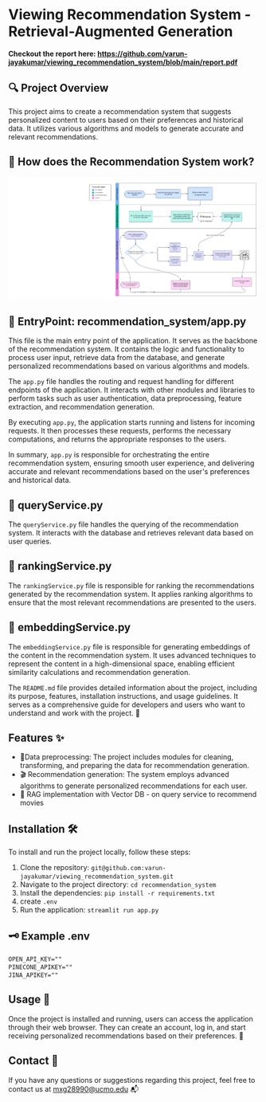 # Viewing Recommendation System - Retrieval-Augmented Generation

**Checkout the report here: https://github.com/varun-jayakumar/viewing_recommendation_system/blob/main/report.pdf**


## 🔍 Project Overview

This project aims to create a recommendation system that suggests personalized content to users based on their preferences and historical data. It utilizes various algorithms and models to generate accurate and relevant recommendations.

## 🎯 How does the Recommendation System work?

![alt text](workflow.png "workflow")

## 🎯 EntryPoint: recommendation_system/app.py

This file is the main entry point of the application. It serves as the backbone of the recommendation system. It contains the logic and functionality to process user input, retrieve data from the database, and generate personalized recommendations based on various algorithms and models.

The `app.py` file handles the routing and request handling for different endpoints of the application. It interacts with other modules and libraries to perform tasks such as user authentication, data preprocessing, feature extraction, and recommendation generation.

By executing `app.py`, the application starts running and listens for incoming requests. It then processes these requests, performs the necessary computations, and returns the appropriate responses to the users.

In summary, `app.py` is responsible for orchestrating the entire recommendation system, ensuring smooth user experience, and delivering accurate and relevant recommendations based on the user's preferences and historical data.

## 🎯 queryService.py

The `queryService.py` file handles the querying of the recommendation system. It interacts with the database and retrieves relevant data based on user queries.

## 🎯 rankingService.py

The `rankingService.py` file is responsible for ranking the recommendations generated by the recommendation system. It applies ranking algorithms to ensure that the most relevant recommendations are presented to the users.

## 🎯 embeddingService.py

The `embeddingService.py` file is responsible for generating embeddings of the content in the recommendation system. It uses advanced techniques to represent the content in a high-dimensional space, enabling efficient similarity calculations and recommendation generation.

The `README.md` file provides detailed information about the project, including its purpose, features, installation instructions, and usage guidelines. It serves as a comprehensive guide for developers and users who want to understand and work with the project. 📖

## Features ✨

- 🧹Data preprocessing: The project includes modules for cleaning, transforming, and preparing the data for recommendation generation.
- 🎬 Recommendation generation: The system employs advanced algorithms to generate personalized recommendations for each user.
- 🎥 RAG implementation with Vector DB - on query service to recommend movies

## Installation 🛠️

To install and run the project locally, follow these steps:

1. Clone the repository: `git@github.com:varun-jayakumar/viewing_recommendation_system.git`
2. Navigate to the project directory: `cd recommendation_system`
3. Install the dependencies: `pip install -r requirements.txt`
4. create `.env`
5. Run the application: `streamlit run app.py`

## 🗝️ Example .env

```
OPEN_API_KEY=""
PINECONE_APIKEY=""
JINA_APIKEY=""
```

## Usage 🚀

Once the project is installed and running, users can access the application through their web browser. They can create an account, log in, and start receiving personalized recommendations based on their preferences. 🌟


## Contact 📧

If you have any questions or suggestions regarding this project, feel free to contact us at mxg28990@ucmo.edu 📬
